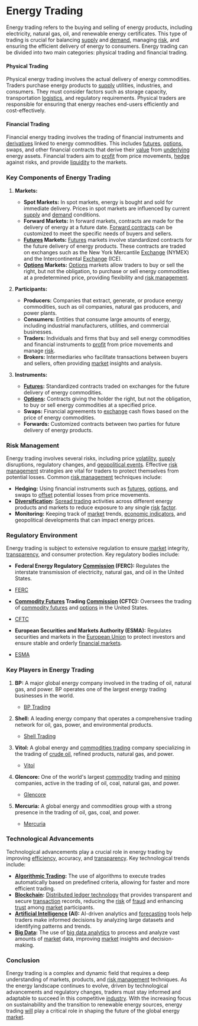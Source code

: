 # Energy Trading

Energy trading refers to the buying and selling of energy products, including electricity, natural gas, oil, and renewable energy certificates. This type of trading is crucial for balancing [supply](../s/supply.md) and [demand](../d/demand.md), managing [risk](../r/risk.md), and ensuring the efficient delivery of energy to consumers. Energy trading can be divided into two main categories: physical trading and financial trading.

#### Physical Trading

Physical energy trading involves the actual delivery of energy commodities. Traders purchase energy products to [supply](../s/supply.md) utilities, industries, and consumers. They must consider factors such as storage capacity, transportation [logistics](../l/logistics.md), and regulatory requirements. Physical traders are responsible for ensuring that energy reaches end-users efficiently and cost-effectively. 

#### Financial Trading

Financial energy trading involves the trading of financial instruments and [derivatives](../d/derivatives.md) linked to energy commodities. This includes [futures](../f/futures.md), [options](../o/options.md), swaps, and other financial contracts that derive their [value](../v/value.md) from [underlying](../u/underlying.md) energy assets. Financial traders aim to [profit](../p/profit.md) from price movements, [hedge](../h/hedge.md) against risks, and provide [liquidity](../l/liquidity.md) to the markets.

### Key Components of Energy Trading

1. **Markets:**
   - **Spot Markets:** In spot markets, energy is bought and sold for immediate delivery. Prices in spot markets are influenced by current [supply](../s/supply.md) and [demand](../d/demand.md) conditions.
   - **Forward Markets:** In forward markets, contracts are made for the delivery of energy at a future date. [Forward contracts](../f/forward_contracts.md) can be customized to meet the specific needs of buyers and sellers.
   - **[Futures](../f/futures.md) Markets:** [Futures](../f/futures.md) markets involve standardized contracts for the future delivery of energy products. These contracts are traded on exchanges such as the New York Mercantile [Exchange](../e/exchange.md) (NYMEX) and the Intercontinental [Exchange](../e/exchange.md) (ICE).
   - **[Options](../o/options.md) Markets:** [Options](../o/options.md) markets allow traders to buy or sell the right, but not the obligation, to purchase or sell energy commodities at a predetermined price, providing flexibility and [risk management](../r/risk_management.md).

2. **Participants:**
   - **Producers:** Companies that extract, generate, or produce energy commodities, such as oil companies, natural gas producers, and power plants.
   - **Consumers:** Entities that consume large amounts of energy, including industrial manufacturers, utilities, and commercial businesses.
   - **Traders:** Individuals and firms that buy and sell energy commodities and financial instruments to [profit](../p/profit.md) from price movements and manage [risk](../r/risk.md).
   - **Brokers:** Intermediaries who facilitate transactions between buyers and sellers, often providing [market](../m/market.md) insights and analysis.

3. **Instruments:**
   - **[Futures](../f/futures.md):** Standardized contracts traded on exchanges for the future delivery of energy commodities.
   - **[Options](../o/options.md):** Contracts giving the holder the right, but not the obligation, to buy or sell energy commodities at a specified price.
   - **Swaps:** Financial agreements to [exchange](../e/exchange.md) cash flows based on the price of energy commodities.
   - **Forwards:** Customized contracts between two parties for future delivery of energy products.

### Risk Management

Energy trading involves several risks, including price [volatility](../v/volatility.md), [supply](../s/supply.md) disruptions, regulatory changes, and [geopolitical events](../g/geopolitical_events.md). Effective [risk management](../r/risk_management.md) strategies are vital for traders to protect themselves from potential losses. Common [risk management](../r/risk_management.md) techniques include:

- **Hedging:** Using financial instruments such as [futures](../f/futures.md), [options](../o/options.md), and swaps to [offset](../o/offset.md) potential losses from price movements.
- **[Diversification](../d/diversification.md):** [Spread trading](../s/spread_trading.md) activities across different energy products and markets to reduce exposure to any single [risk](../r/risk.md) [factor](../f/factor.md).
- **Monitoring:** Keeping track of [market](../m/market.md) trends, [economic indicators](../e/economic_indicators.md), and geopolitical developments that can impact energy prices.

### Regulatory Environment

Energy trading is subject to extensive regulation to ensure [market](../m/market.md) integrity, [transparency](../t/transparency.md), and consumer protection. Key regulatory bodies include:

- **Federal Energy Regulatory [Commission](../c/commission.md) (FERC):** Regulates the interstate transmission of electricity, natural gas, and oil in the United States.
- [FERC](https://www.ferc.gov/)
  
- **[Commodity Futures](../c/commodity_futures.md) Trading [Commission](../c/commission.md) (CFTC):** Oversees the trading of [commodity futures](../c/commodity_futures.md) and [options](../o/options.md) in the United States.
- [CFTC](https://www.cftc.gov/)

- **European Securities and Markets Authority (ESMA):** Regulates securities and markets in the [European Union](../e/european_union_(eu).md) to protect investors and ensure stable and orderly [financial markets](../f/financial_market.md).
- [ESMA](https://www.esma.europa.eu/)

### Key Players in Energy Trading

1. **BP:** A major global energy company involved in the trading of oil, natural gas, and power. BP operates one of the largest energy trading businesses in the world.
   - [BP Trading](https://www.bp.com/en/global/corporate/what-we-do/trading-and-shipping.html)

2. **Shell:** A leading energy company that operates a comprehensive trading network for oil, gas, power, and environmental products.
   - [Shell Trading](https://www.shell.com/business-customers/trading-and-supply.html)

3. **Vitol:** A global energy and [commodities trading](../c/commodities_trading.md) company specializing in the trading of [crude oil](../c/crude_oil.md), refined products, natural gas, and power.
   - [Vitol](https://www.vitol.com/what-we-do/trading/)

4. **Glencore:** One of the world's largest [commodity](../c/commodity.md) trading and [mining](../m/mining.md) companies, active in the trading of oil, coal, natural gas, and power.
   - [Glencore](https://www.glencore.com/what-we-do/energy-products)

5. **Mercuria:** A global energy and commodities group with a strong presence in the trading of oil, gas, coal, and power.
   - [Mercuria](https://www.mercuria.com/activities/)

### Technological Advancements

Technological advancements play a crucial role in energy trading by improving [efficiency](../e/efficiency.md), accuracy, and [transparency](../t/transparency.md). Key technological trends include:

- **[Algorithmic Trading](../a/algorithmic_trading.md):** The use of algorithms to execute trades automatically based on predefined criteria, allowing for faster and more efficient trading.
- **[Blockchain](../b/blockchain_in_trading.md):** [Distributed ledger technology](../d/distributed_ledger_technology.md) that provides transparent and secure [transaction](../t/transaction.md) records, reducing the [risk](../r/risk.md) of [fraud](../f/fraud.md) and enhancing [trust](../t/trust.md) among [market](../m/market.md) participants.
- **[Artificial Intelligence](../a/artificial_intelligence_in_trading.md) (AI):** AI-driven analytics and [forecasting](../f/forecasting.md) tools help traders make informed decisions by analyzing large datasets and identifying patterns and trends.
- **[Big Data](../b/big_data_in_trading.md):** The use of [big data analytics](../b/big_data_analytics_in_trading.md) to process and analyze vast amounts of [market](../m/market.md) data, improving [market](../m/market.md) insights and decision-making.

### Conclusion

Energy trading is a complex and dynamic field that requires a deep understanding of markets, products, and [risk management](../r/risk_management.md) techniques. As the energy landscape continues to evolve, driven by technological advancements and regulatory changes, traders must stay informed and adaptable to succeed in this competitive [industry](../i/industry.md). With the increasing focus on sustainability and the transition to renewable energy sources, energy trading [will](../w/will.md) play a critical role in shaping the future of the global energy [market](../m/market.md).
